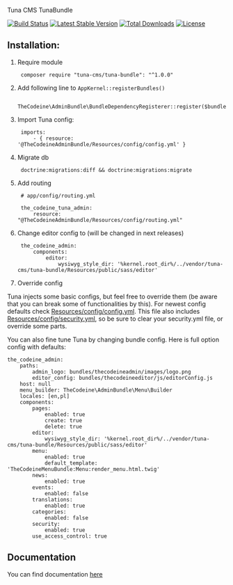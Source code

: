 Tuna CMS TunaBundle

[![Build Status](https://travis-ci.org/Tuna-CMS/tuna-bundle.svg?branch=master)](https://travis-ci.org/Tuna-CMS/tuna-bundle)
[![Latest Stable Version](https://poser.pugx.org/tuna-cms/tuna-bundle/v/stable)](https://packagist.org/packages/tuna-cms/tuna-bundle)
[![Total Downloads](https://poser.pugx.org/tuna-cms/tuna-bundle/downloads)](https://packagist.org/packages/tuna-cms/tuna-bundle)
[![License](https://poser.pugx.org/tuna-cms/tuna-bundle/license)](https://packagist.org/packages/tuna-cms/tuna-bundle)

## Installation:
1. Require module

        composer require "tuna-cms/tuna-bundle": "^1.0.0"

2. Add following line to `AppKernel::registerBundles()`

        TheCodeine\AdminBundle\BundleDependencyRegisterer::register($bundles);

3. Import Tuna config:

        imports:
            - { resource: '@TheCodeineAdminBundle/Resources/config/config.yml' }

4. Migrate db

        doctrine:migrations:diff && doctrine:migrations:migrate

5. Add routing

        # app/config/routing.yml

        the_codeine_tuna_admin:
            resource: "@TheCodeineAdminBundle/Resources/config/routing.yml"

6. Change editor config to (will be changed in next releases)

        the_codeine_admin:
            components:
                editor:
                    wysiwyg_style_dir: '%kernel.root_dir%/../vendor/tuna-cms/tuna-bundle/Resources/public/sass/editor'

7. Override config

Tuna injects some basic configs, but feel free to override them (be aware that you can break some of functionalities by this).
For newest config defaults check [Resources/config/config.yml](Resources/config/config.yml). This file also includes
[Resources/config/security.yml](Resources/config/security.yml), so be sure to clear your security.yml file, or override some parts.

You can also fine tune Tuna by changing bundle config.
Here is full option config with defaults:

    the_codeine_admin:
        paths:
            admin_logo: bundles/thecodeineadmin/images/logo.png
            editor_config: bundles/thecodeineeditor/js/editorConfig.js
        host: null
        menu_builder: TheCodeine\AdminBundle\Menu\Builder
        locales: [en,pl]
        components:
            pages:
                enabled: true
                create: true
                delete: true
            editor:
                wysiwyg_style_dir: '%kernel.root_dir%/../vendor/tuna-cms/tuna-bundle/Resources/public/sass/editor'
            menu:
                enabled: true
                default_template: 'TheCodeineMenuBundle:Menu:render_menu.html.twig'
            news:
                enabled: true
            events:
                enabled: false
            translations:
                enabled: true
            categories:
                enabled: false
            security:
                enabled: true
            use_access_control: true

## Documentation

You can find documentation [here](docs/index.md)
